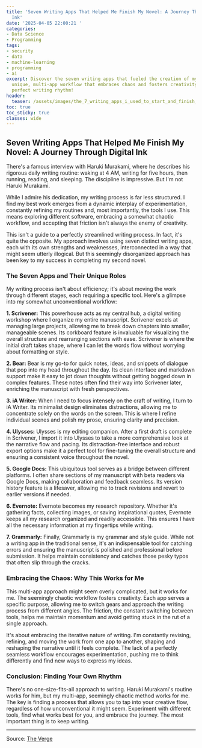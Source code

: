 ```yaml
---
title: 'Seven Writing Apps That Helped Me Finish My Novel: A Journey Through Digital
  Ink'
date: '2025-04-05 22:00:21 '
categories:
- Data Science
- Programming
tags:
- security
- data
- machine-learning
- programming
- ai
excerpt: Discover the seven writing apps that fueled the creation of my second novel.  A
  unique, multi-app workflow that embraces chaos and fosters creativity.  Find your
  perfect writing rhythm!
header:
  teaser: /assets/images/the_7_writing_apps_i_used_to_start_and_finish_my_b_20250405220021.gif
toc: true
toc_sticky: true
classes: wide
---
```


## Seven Writing Apps That Helped Me Finish My Novel: A Journey Through Digital Ink

There's a famous interview with Haruki Murakami, where he describes his rigorous daily writing routine: waking at 4 AM, writing for five hours, then running, reading, and sleeping.  The discipline is impressive.  But I'm not Haruki Murakami.

While I admire his dedication, my writing process is far less structured. I find my best work emerges from a dynamic interplay of experimentation, constantly refining my routines and, most importantly, the tools I use.  This means exploring different software, embracing a somewhat chaotic workflow, and accepting that friction isn't always the enemy of creativity.

This isn't a guide to a perfectly streamlined writing process. In fact, it's quite the opposite. My approach involves using seven distinct writing apps, each with its own strengths and weaknesses, interconnected in a way that might seem utterly illogical. But this seemingly disorganized approach has been key to my success in completing my second novel.

### The Seven Apps and Their Unique Roles

My writing process isn't about efficiency; it's about moving the work through different stages, each requiring a specific tool.  Here's a glimpse into my somewhat unconventional workflow:

**1. Scrivener:** This powerhouse acts as my central hub, a digital writing workshop where I organize my entire manuscript. Scrivener excels at managing large projects, allowing me to break down chapters into smaller, manageable scenes. Its corkboard feature is invaluable for visualizing the overall structure and rearranging sections with ease.  Scrivener is where the initial draft takes shape, where I can let the words flow without worrying about formatting or style.

**2. Bear:**  Bear is my go-to for quick notes, ideas, and snippets of dialogue that pop into my head throughout the day.  Its clean interface and markdown support make it easy to jot down thoughts without getting bogged down in complex features.  These notes often find their way into Scrivener later, enriching the manuscript with fresh perspectives.

**3. iA Writer:** When I need to focus intensely on the craft of writing, I turn to iA Writer. Its minimalist design eliminates distractions, allowing me to concentrate solely on the words on the screen.  This is where I refine individual scenes and polish my prose, ensuring clarity and precision.

**4. Ulysses:**  Ulysses is my editing companion.  After a first draft is complete in Scrivener, I import it into Ulysses to take a more comprehensive look at the narrative flow and pacing.  Its distraction-free interface and robust export options make it a perfect tool for fine-tuning the overall structure and ensuring a consistent voice throughout the novel.

**5. Google Docs:** This ubiquitous tool serves as a bridge between different platforms.  I often share sections of my manuscript with beta readers via Google Docs, making collaboration and feedback seamless. Its version history feature is a lifesaver, allowing me to track revisions and revert to earlier versions if needed.

**6. Evernote:** Evernote becomes my research repository.  Whether it's gathering facts, collecting images, or saving inspirational quotes, Evernote keeps all my research organized and readily accessible. This ensures I have all the necessary information at my fingertips while writing.

**7. Grammarly:** Finally, Grammarly is my grammar and style guide. While not a writing app in the traditional sense, it's an indispensable tool for catching errors and ensuring the manuscript is polished and professional before submission.  It helps maintain consistency and catches those pesky typos that often slip through the cracks.

### Embracing the Chaos: Why This Works for Me

This multi-app approach might seem overly complicated, but it works for me. The seemingly chaotic workflow fosters creativity.  Each app serves a specific purpose, allowing me to switch gears and approach the writing process from different angles. The friction, the constant switching between tools, helps me maintain momentum and avoid getting stuck in the rut of a single approach.

It's about embracing the iterative nature of writing.  I'm constantly revising, refining, and moving the work from one app to another, shaping and reshaping the narrative until it feels complete.  The lack of a perfectly seamless workflow encourages experimentation, pushing me to think differently and find new ways to express my ideas.

### Conclusion: Finding Your Own Rhythm

There's no one-size-fits-all approach to writing.  Haruki Murakami's routine works for him, but my multi-app, seemingly chaotic method works for me.  The key is finding a process that allows you to tap into your creative flow, regardless of how unconventional it might seem.  Experiment with different tools, find what works best for you, and embrace the journey.  The most important thing is to keep writing.


---

Source: [The Verge](https://www.theverge.com/apps/642131/7-writing-apps-book-scrivener-bear-iawriter)